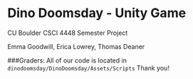 # Dino Doomsday - Unity Game
CU Boulder CSCI 4448 Semester Project

Emma Goodwill, Erica Lowrey, Thomas Deaner


###Graders:
All of our code is located in `dinodoomsday/DinoDoomsday/Assets/Scripts`
Thank you!

